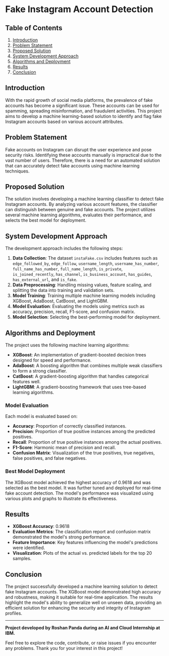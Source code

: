 # Fake Instagram Account Detection

## Table of Contents
1. [Introduction](#introduction)
2. [Problem Statement](#problem-statement)
3. [Proposed Solution](#proposed-solution)
4. [System Development Approach](#system-development-approach)
5. [Algorithms and Deployment](#algorithms-and-deployment)
6. [Results](#results)
7. [Conclusion](#conclusion)

## Introduction
With the rapid growth of social media platforms, the prevalence of fake accounts has become a significant issue. These accounts can be used for spamming, spreading misinformation, and fraudulent activities. This project aims to develop a machine learning-based solution to identify and flag fake Instagram accounts based on various account attributes.

## Problem Statement
Fake accounts on Instagram can disrupt the user experience and pose security risks. Identifying these accounts manually is impractical due to the vast number of users. Therefore, there is a need for an automated solution that can accurately detect fake accounts using machine learning techniques.

## Proposed Solution
The solution involves developing a machine learning classifier to detect fake Instagram accounts. By analyzing various account features, the classifier can distinguish between genuine and fake accounts. The project utilizes several machine learning algorithms, evaluates their performance, and selects the best model for deployment.

## System Development Approach
The development approach includes the following steps:
1. **Data Collection**: The dataset `instaFake.csv` includes features such as `edge_followed_by`, `edge_follow`, `username_length`, `username_has_number`, `full_name_has_number`, `full_name_length`, `is_private`, `is_joined_recently`, `has_channel`, `is_business_account`, `has_guides`, `has_external_url`, and `is_fake`.
2. **Data Preprocessing**: Handling missing values, feature scaling, and splitting the data into training and validation sets.
3. **Model Training**: Training multiple machine learning models including XGBoost, AdaBoost, CatBoost, and LightGBM.
4. **Model Evaluation**: Evaluating the models using metrics such as accuracy, precision, recall, F1-score, and confusion matrix.
5. **Model Selection**: Selecting the best-performing model for deployment.

## Algorithms and Deployment
The project uses the following machine learning algorithms:
- **XGBoost**: An implementation of gradient-boosted decision trees designed for speed and performance.
- **AdaBoost**: A boosting algorithm that combines multiple weak classifiers to form a strong classifier.
- **CatBoost**: A gradient-boosting algorithm that handles categorical features well.
- **LightGBM**: A gradient-boosting framework that uses tree-based learning algorithms.

### Model Evaluation
Each model is evaluated based on:
- **Accuracy**: Proportion of correctly classified instances.
- **Precision**: Proportion of true positive instances among the predicted positives.
- **Recall**: Proportion of true positive instances among the actual positives.
- **F1-Score**: Harmonic mean of precision and recall.
- **Confusion Matrix**: Visualization of the true positives, true negatives, false positives, and false negatives.

### Best Model Deployment
The XGBoost model achieved the highest accuracy of 0.9618 and was selected as the best model. It was further tuned and deployed for real-time fake account detection. The model's performance was visualized using various plots and graphs to illustrate its effectiveness.

## Results
- **XGBoost Accuracy**: 0.9618
- **Evaluation Metrics**: The classification report and confusion matrix demonstrated the model's strong performance.
- **Feature Importance**: Key features influencing the model's predictions were identified.
- **Visualization**: Plots of the actual vs. predicted labels for the top 20 samples.

## Conclusion
The project successfully developed a machine learning solution to detect fake Instagram accounts. The XGBoost model demonstrated high accuracy and robustness, making it suitable for real-time application. The results highlight the model's ability to generalize well on unseen data, providing an efficient solution for enhancing the security and integrity of Instagram profiles.

---

**Project developed by Roshan Panda during an AI and Cloud Internship at IBM.**

Feel free to explore the code, contribute, or raise issues if you encounter any problems. Thank you for your interest in this project!

